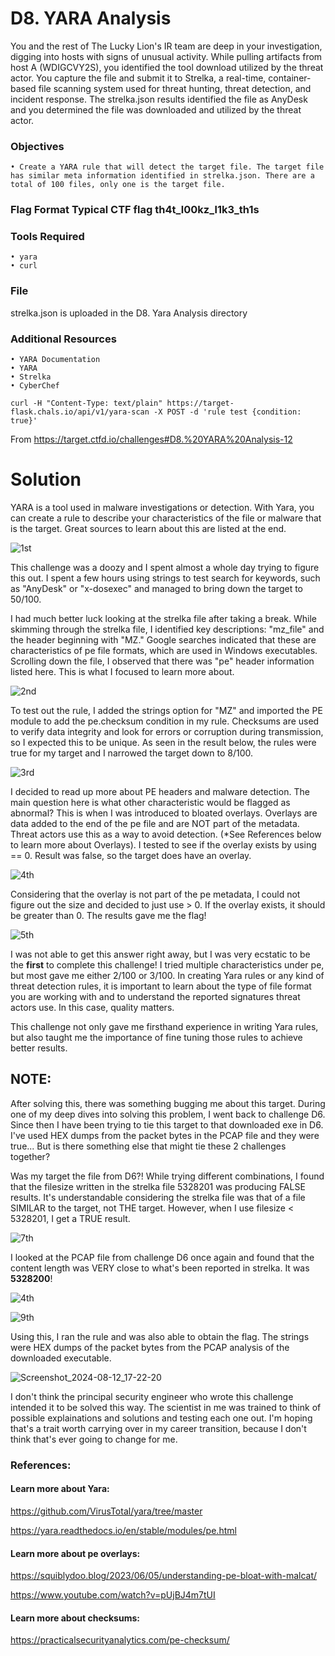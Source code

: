 # D8. YARA Analysis

You and the rest of The Lucky Lion's IR team are deep in your investigation, digging into hosts with signs of unusual activity. While pulling artifacts from host A (WDIGCVY2S), you identified the tool download utilized by the threat actor. You capture the file and submit it to Strelka, a real-time, container-based file scanning system used for threat hunting, threat detection, and incident response. The strelka.json results identified the file as AnyDesk and you determined the file was downloaded and utilized by the threat actor.
### Objectives
	• Create a YARA rule that will detect the target file. The target file has similar meta information identified in strelka.json. There are a total of 100 files, only one is the target file.
### Flag Format Typical CTF flag th4t_l00kz_l1k3_th1s
### Tools Required
	• yara
	• curl
### File
strelka.json is uploaded in the D8. Yara Analysis directory
### Additional Resources
	• YARA Documentation
	• YARA
	• Strelka
	• CyberChef
 ```
curl -H "Content-Type: text/plain" https://target-flask.chals.io/api/v1/yara-scan -X POST -d 'rule test {condition: true}'
```
From <https://target.ctfd.io/challenges#D8.%20YARA%20Analysis-12> 

# Solution

YARA is a tool used in malware investigations  or detection. With Yara, you can create a rule to describe your characteristics of the file or malware that is the target. Great sources to learn about this are listed at the end. 

![1st](https://github.com/user-attachments/assets/807c6a2e-49e4-4507-99c6-95456e17c71d)


This challenge was a doozy and I spent almost a whole day trying to figure this out. I spent a few hours using strings to test search for keywords, such as "AnyDesk" or "x-dosexec" and managed to bring down the target to 50/100. 

I had much better luck looking at the strelka file after taking a break. While skimming through the strelka file, I identified key descriptions: "mz_file" and the header beginning with "MZ." Google searches indicated that these are characteristics of pe file formats, which are used in Windows executables. Scrolling down the file,  I observed that there was "pe" header information listed here. This is what I focused to learn more about. 

![2nd](https://github.com/user-attachments/assets/e3ee5bad-5ff6-4bda-92c1-e2a4e3dde73d)


To test out the rule, I added the strings option  for "MZ" and imported the PE module to add the pe.checksum condition in my rule. Checksums are used to verify data integrity and look for errors or corruption during transmission, so I expected this to be unique. As seen in the result below, the rules were true for my target and I narrowed the target down to 8/100. 

![3rd](https://github.com/user-attachments/assets/0436ed81-5979-4a71-b901-77ee8fe389fe)


I decided to read up more about PE headers and malware detection. The main question here is what other characteristic would be flagged as abnormal?  This is when I was introduced to bloated overlays. Overlays are data added to the end of the pe file and are NOT part of the metadata. Threat actors use this as a way to avoid detection. (*See References below to learn more about Overlays). I tested to see if the overlay exists by using == 0. Result was false, so the target does have an overlay. 

![4th](https://github.com/user-attachments/assets/a3735b6c-5f93-4d81-9cf2-9eb7e0264524)


Considering that the overlay is not part of the pe metadata, I could not figure out the size and decided to just use > 0. If the overlay exists, it should be greater than 0. The results gave me the flag! 

![5th](https://github.com/user-attachments/assets/663da848-ad9d-4b88-86dd-538af3773bea)


I was not able to get this answer right away, but I was very ecstatic to be the **first** to complete this challenge! I tried multiple characteristics under pe, but most gave me either 2/100 or 3/100. In creating Yara rules or any kind of threat detection rules, it is important to learn about the type of file format you are working with and to understand the reported signatures threat actors use. In this case, quality matters. 

This challenge not only gave me firsthand experience in writing Yara rules, but also taught me the importance of fine tuning those rules to achieve better results. 



## NOTE:

After solving this, there was something bugging me about this target. During one of my deep dives into solving this problem, I went back to challenge D6. Since then I have been trying to tie this target to that downloaded exe in D6. I've used HEX dumps from the packet bytes in the PCAP file and they were true... But is there something else that might tie these 2 challenges together? 

Was my target the file from D6?! While trying different combinations, I found that the filesize written in the strelka file 5328201 was producing FALSE results. It's understandable considering the strelka file was that of a file SIMILAR to the target, not THE target. However, when I use filesize < 5328201, I get a TRUE result. 
 

![7th](https://github.com/user-attachments/assets/bc02c704-bebd-49b5-9140-a59c1648fe16)

I looked at the PCAP file from challenge D6 once again and found that the content length was VERY close to what's been reported in strelka. It was **5328200**! 

![4th](https://github.com/user-attachments/assets/409248dc-cb64-4e70-a2a0-8acf42336532)

![9th](https://github.com/user-attachments/assets/5155224a-f9c8-496f-b8e3-622e119e9619)

Using this, I ran the rule and was also able to obtain the flag. The strings were HEX dumps of the packet bytes from the PCAP analysis of the downloaded executable. 

![Screenshot_2024-08-12_17-22-20](https://github.com/user-attachments/assets/1c175c8c-e510-4f03-a229-04e913c63a09)


I don't think the principal security engineer who wrote this challenge intended it to be solved this way. The scientist in me was trained to think of possible explainations and solutions and testing each one out. I'm hoping that's a trait worth carrying over in my career transition, because I don't think that's ever going to change for me. 

### References:

#### Learn more about Yara:

https://github.com/VirusTotal/yara/tree/master

https://yara.readthedocs.io/en/stable/modules/pe.html

#### Learn more about pe overlays:

https://squiblydoo.blog/2023/06/05/understanding-pe-bloat-with-malcat/ 

https://www.youtube.com/watch?v=pUjBJ4m7tUI

#### Learn more about checksums:

https://practicalsecurityanalytics.com/pe-checksum/
